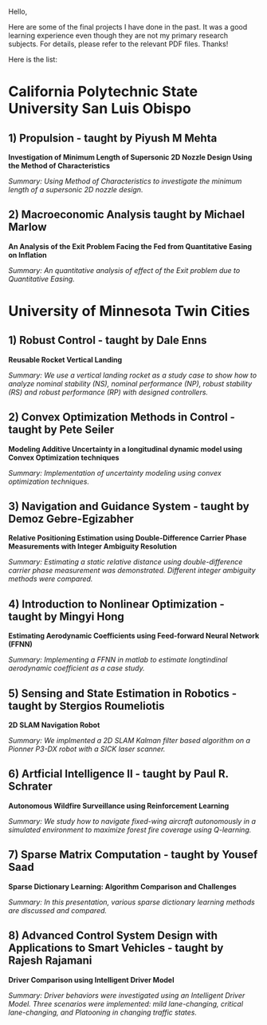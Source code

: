 
Hello, 

Here are some of the final projects I have done in the past. It was a good learning experience even though they are not my primary research subjects. For details, please refer to the relevant PDF files. Thanks!

Here is the list:

# California Polytechnic State University San Luis Obispo #

## 1) Propulsion - taught by Piyush M Mehta ##

   **Investigation of Minimum Length of Supersonic 2D Nozzle Design Using the Method of Characteristics**
   
   *Summary: Using Method of Characteristics to investigate the minimum length of a supersonic 2D nozzle design.*

## 2) Macroeconomic Analysis taught by Michael Marlow ## 

   **An Analysis of the Exit Problem Facing the Fed from Quantitative Easing on Inflation**
   
   *Summary: An quantitative analysis of effect of the Exit problem due to Quantitative Easing.* 
   
# University of Minnesota Twin Cities

## 1) Robust Control - taught by Dale Enns ## 

   **Reusable Rocket Vertical Landing**
   
   *Summary: We use a vertical landing rocket as a study case to show how to analyze nominal stability (NS), nominal performance (NP),       robust stability (RS) and robust performance (RP) with designed controllers.* 
   
## 2) Convex Optimization Methods in Control - taught by Pete Seiler ## 

   **Modeling Additive Uncertainty in a longitudinal dynamic model using Convex Optimization techniques** 
   
   *Summary: Implementation of uncertainty modeling using convex optimization techniques.*
   
## 3) Navigation and Guidance System  - taught by Demoz Gebre-Egizabher ## 

   **Relative Positioning Estimation using Double-Difference Carrier Phase Measurements with Integer Ambiguity                                Resolution**
   
   *Summary: Estimating a static relative distance using double-difference carrier phase measurement was demonstrated. Different integer     ambiguity methods were compared.* 

## 4) Introduction to Nonlinear Optimization - taught by Mingyi Hong ## 

   **Estimating Aerodynamic Coefficients using Feed-forward Neural Network (FFNN)**
   
   *Summary: Implementing a FFNN in matlab to estimate longtindinal aerodynamic coefficient as a case study.* 
   
## 5) Sensing and State Estimation in Robotics - taught by Stergios Roumeliotis ## 

   **2D SLAM Navigation Robot**
   
   *Summary: We implmented a 2D SLAM Kalman filter based algorithm on a Pionner P3-DX robot with a SICK laser scanner.*
   
## 6) Artficial Intelligence II - taught by Paul R. Schrater ## 

   **Autonomous Wildfire Surveillance using Reinforcement Learning**
   
   *Summary: We study how to navigate fixed-wing aircraft autonomously in a simulated environment to maximize forest fire coverage using     Q-learning.* 
   
## 7) Sparse Matrix Computation - taught by Yousef Saad ## 

   **Sparse Dictionary Learning: Algorithm Comparison and Challenges**
   
   *Summary: In this presentation, various sparse dictionary learning methods are discussed and compared.*
   
## 8) Advanced Control System Design with Applications to Smart Vehicles - taught by Rajesh Rajamani ## 

   **Driver Comparison using Intelligent Driver Model**
   
   *Summary: Driver behaviors were investigated using an Intelligent Driver Model. Three scenarios were implemented: mild lane-changing,     critical lane-changing, and Platooning in changing traffic states.*



